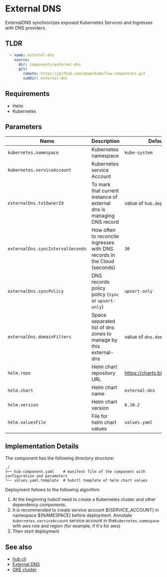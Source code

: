 # External DNS

ExternalDNS synchronizes exposed Kubernetes Services and Ingresses with DNS providers.

## TLDR

```yaml
  - name: external-dns
    source:
      dir: components/external-dns
      git:
        remote: https://github.com/epam/kubeflow-components.git
        subDir: external-dns
```

## Requirements

- Helm
- Kubernetes

## Parameters

| Name                              | Description                                                              | Default Value                        | Required |
|-----------------------------------|--------------------------------------------------------------------------|--------------------------------------|:--------:|
| `kubernetes.namespace`            | Kubernetes namespace                                                     | `kube-system`                        |          |
| `kubernetes.serviceAccount`       | Kubernetes service Account                                               |                                      |    x     |
| `externalDns.txtOwnerId`          | To mark that current instance of external dns is managing DNS record     | value of `hub.deploymentId`          |          |
| `externalDns.syncIntervalSeconds` | How often to reconcile ingresses with DNS records in the Cloud (seconds) | `30`                                 |          |
| `externalDns.syncPolicy`          | DNS records policy policy (`sync` or `upsert-only`)                      | `upsert-only`                        |          |
| `externalDns.domainFilters`       | Space separated list of dns zones to manage by this external-dns         | value of `dns.domain`                |          |
| `helm.repo`                       | Helm chart repository URL                                                | <https://charts.bitnami.com/bitnami> |          |
| `helm.chart`                      | Helm chart name                                                          | `external-dns`                       |          |
| `helm.version`                    | Helm chart version                                                       | `6.10.2`                             |          |
| `helm.valuesFile`                 | File for helm chart values                                               | `values.yaml`                        |          |

## Implementation Details

The component has the following directory structure:

```text
./
├── hub-component.yaml    # manifest file of the component with configuration and parameters
└── values.yaml.template  # hubctl template of helm chart values
```

Deployment follows to the following algorithm:
1. At the beginning hubctl need to create a Kubernetes cluster and other dependency components.
2. It is recommended to create service account ${SERVICE_ACCOUNT} in namespace ${NAMESPACE} before deployment. Annotate `kubernetes.serviceAccount` service account in the`kubernetes.namespace` with aws role and region (for example, if it's for aws)
3. Then start deployment

## See also

* [hub cli](https://github.com/agilestacks/hub/wiki)
* [External DNS](https://github.com/kubernetes-sigs/external-dns)
* [GKE cluster](https://github.com/agilestacks/google-components/tree/main/gke-gcloud)
